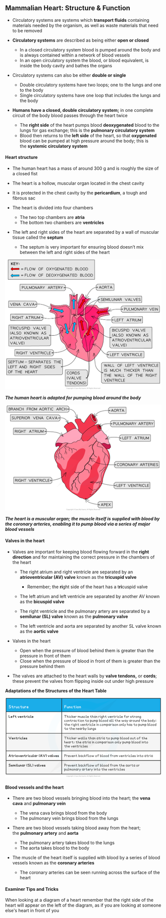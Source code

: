 ## Mammalian Heart: Structure & Function

* Circulatory systems are systems which **transport fluids** containing materials needed by the organism, as well as waste materials that need to be removed
* **Circulatory systems** are described as being either **open or closed**

  + In a closed circulatory system blood is pumped around the body and is always contained within a network of blood vessels
  + In an open circulatory system the blood, or blood equivalent, is inside the body cavity and bathes the organs
* Circulatory systems can also be either **double or single**

  + Double circulatory systems have two loops; one to the lungs and one to the body
  + Single circulatory systems have one loop that includes the lungs and the body
* **Humans have a closed, double circulatory system;** in one complete circuit of the body blood passes through the heart twice

  + The **right side** of the heart pumps blood **deoxygenated** blood to the lungs for gas exchange; this is the **pulmonary circulatory system**
  + Blood then returns to the **left side** of the heart, so that **oxygenated** blood can be pumped at high pressure around the body; this is the **systemic circulatory system**

#### Heart structure

* The human heart has a mass of around 300 g and is roughly the size of a closed fist
* The heart is a hollow, muscular organ located in the chest cavity
* It is protected in the chest cavity by the **pericardium**, a tough and fibrous sac
* The heart is divided into four chambers

  + The two top chambers are **atria**
  + The bottom two chambers are **ventricles**
* The left and right sides of the heart are separated by a wall of muscular tissue called the **septum**

  + The septum is very important for ensuring blood doesn’t mix between the left and right sides of the heart

![human-heart-structure](human-heart-structure.png)

***The human heart is adapted for pumping blood around the body***

![Heart Dissection 1](Heart-Dissection-1.png)

***The heart is a muscular organ; the muscle itself is supplied with blood by the coronary arteries, enabling it to pump blood via a series of major blood vessels***

#### Valves in the heart

* Valves are important for keeping blood flowing forward in the **right direction** and for maintaining the correct pressure in the chambers of the heart

  + The right atrium and right ventricle are separated by an **atrioventricular (AV) valve** known as the **tricuspid valve**

    - Remember; the **ri**ght side of the heart has a t**ri**cuspid valve
  + The left atrium and left ventricle are separated by another AV known as the **bicuspid valve**
  + The right ventricle and the pulmonary artery are separated by a **semilunar (SL) valve** known as the **pulmonary valve**
  + The left ventricle and aorta are separated by another SL valve known as the **aortic valve**
* Valves in the heart

  + Open when the pressure of blood behind them is greater than the pressure in front of them
  + Close when the pressure of blood in front of them is greater than the pressure behind them
* The valves are attached to the heart walls by **valve tendons,** or **cords**; these prevent the valves from flipping inside out under high pressure

**Adaptations of the Structures of the Heart Table**

![adaptations-of-the-structures-of-the-heart-table](adaptations-of-the-structures-of-the-heart-table.png)

#### Blood vessels and the heart

* There are two blood vessels bringing blood into the heart; the **vena cava** and **pulmonary vein**

  + The vena cava brings blood from the body
  + The pulmonary vein brings blood from the lungs
* There are two blood vessels taking blood away from the heart; the **pulmonary artery** and **aorta**

  + The pulmonary artery takes blood to the lungs
  + The aorta takes blood to the body
* The muscle of the heart itself is supplied with blood by a series of blood vessels known as the **coronary arteries**

  + The coronary arteries can be seen running across the surface of the heart

#### Examiner Tips and Tricks

When looking at a diagram of a heart remember that the right side of the heart will appear on the left of the diagram, as if you are looking at someone else's heart in front of you